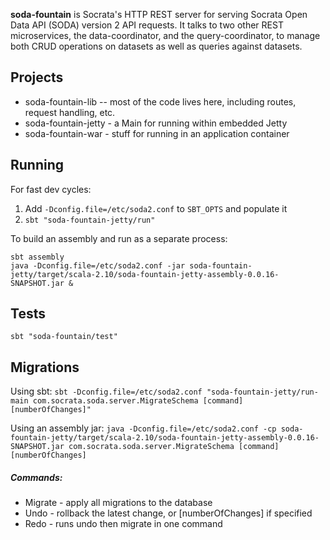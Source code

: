 **soda-fountain** is Socrata's HTTP REST server for serving Socrata Open Data API (SODA) version 2 API requests.  It talks to two other REST microservices, the data-coordinator, and the query-coordinator, to manage both CRUD operations on datasets as well as queries against datasets.

## Projects

* soda-fountain-lib -- most of the code lives here, including routes, request handling, etc.
* soda-fountain-jetty - a Main for running within embedded Jetty
* soda-fountain-war - stuff for running in an application container

## Running

For fast dev cycles:

1. Add `-Dconfig.file=/etc/soda2.conf` to `SBT_OPTS` and populate it
2. `sbt "soda-fountain-jetty/run"`

To build an assembly and run as a separate process:

    sbt assembly
    java -Dconfig.file=/etc/soda2.conf -jar soda-fountain-jetty/target/scala-2.10/soda-fountain-jetty-assembly-0.0.16-SNAPSHOT.jar &

## Tests

`sbt "soda-fountain/test"`

## Migrations

Using sbt:
`sbt -Dconfig.file=/etc/soda2.conf "soda-fountain-jetty/run-main com.socrata.soda.server.MigrateSchema [command] [numberOfChanges]"`

Using an assembly jar:
`java -Dconfig.file=/etc/soda2.conf -cp soda-fountain-jetty/target/scala-2.10/soda-fountain-jetty-assembly-0.0.16-SNAPSHOT.jar com.socrata.soda.server.MigrateSchema [command] [numberOfChanges]`

##### Commands: 
* Migrate - apply all migrations to the database
* Undo - rollback the latest change, or [numberOfChanges] if specified
* Redo - runs undo then migrate in one command
